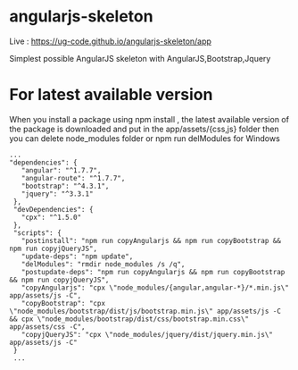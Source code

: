# angularjs-skeleton
Live : https://ug-code.github.io/angularjs-skeleton/app

Simplest possible AngularJS skeleton with AngularJS,Bootstrap,Jquery 

# For latest available version
When you install a package using npm install <packagename>, the latest available version of the package is downloaded and put in the app/assets/{css,js} folder then you can delete node_modules folder or npm run delModules for Windows
 
 ```
 ...
 "dependencies": {
    "angular": "^1.7.7",
    "angular-route": "^1.7.7",
    "bootstrap": "^4.3.1",
    "jquery": "^3.3.1"
  },
  "devDependencies": {
    "cpx": "^1.5.0"
  },
  "scripts": {
    "postinstall": "npm run copyAngularjs && npm run copyBootstrap && npm run copyjQueryJS",
    "update-deps": "npm update",
    "delModules": "rmdir node_modules /s /q",
    "postupdate-deps": "npm run copyAngularjs && npm run copyBootstrap && npm run copyjQueryJS",
    "copyAngularjs": "cpx \"node_modules/{angular,angular-*}/*.min.js\" app/assets/js -C",
    "copyBootstrap": "cpx \"node_modules/bootstrap/dist/js/bootstrap.min.js\" app/assets/js -C && cpx \"node_modules/bootstrap/dist/css/bootstrap.min.css\" app/assets/css -C",
    "copyjQueryJS": "cpx \"node_modules/jquery/dist/jquery.min.js\" app/assets/js -C"
  }
  ...
```




